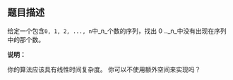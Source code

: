 ## 题目描述

给定一个包含`0, 1, 2, ..., n`中_n_个数的序列，找出 0 .._n_中没有出现在序列中的那个数。

**说明：**

你的算法应该具有线性时间复杂度。 你可以不使用额外空间来实现吗？

